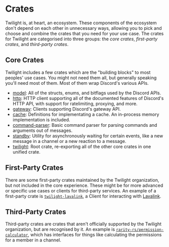 # Crates

Twilight is, at heart, an ecosystem. These components of the ecosystem don't
depend on each other in unnecessary ways, allowing you to pick and choose and
combine the crates that you need for your use case. The crates for Twilight are
categorised into three groups: the *core crates*, *first-party crates*, and *third-party
crates*.

## Core Crates

Twilight includes a few crates which are the "building blocks" to most peoples'
use cases. You might not need them all, but generally speaking you'll need most
of them. Most of them wrap Discord's various APIs.

- [model]: All of the structs, enums, and bitflags used by the Discord APIs.
- [http]: HTTP client supporting all of the documented features of Discord's
  HTTP API, with support for ratelimiting, proxying, and more.
- [gateway]: Clients supporting Discord's gateway API.
- [cache]: Definitions for implementating a cache. An in-process memory
  implementation is included.
- [command-parser]: Basic command parser for parsing commands and arguments
  out of messages.
- [standby]: Utility for asynchronously waiting for certain events, like a new
  message in a channel or a new reaction to a message.
- [twilight]: Root crate, re-exporting all of the other core crates in one
  unified crate.

## First-Party Crates

There are some first-party crates maintained by the Twilight organization, but
not included in the core experience. These might be for more advanced or
specific use cases or clients for third-party services. An example of a
first-party crate is [`twilight-lavalink`], a Client for interacting with
[Lavalink].

## Third-Party Crates

Third-party crates are crates that aren't officially supported by the
Twilight organization, but are recognised by it. An example is
[`rarity-rs/permission-calculator`], which has interfaces for things like
calculating the permissions for a member in a channel.

[`rarity-rs/permission-calculator`]: https://github.com/rarity-rs/permission-calculator
[`twilight-lavalink`]: ./section_8_first_party/section_3_lavalink.md
[cache]: ./section_4_cache.md
[command-parser]: ./section_5_command_parser.md
[gateway]: ./section_3_gateway.md
[http]: ./section_2_http.md
[model]: ./section_1_model.md
[standby]: ./section_6_standby.md
[twilight]: ./section_7_twilight.md
[Lavalink]: https://github.com/Frederikam/Lavalink

